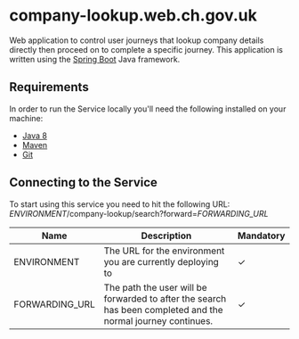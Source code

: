 # company-lookup.web.ch.gov.uk
Web application to control user journeys that lookup company details directly then proceed on to complete a specific journey. This application is written using the [Spring Boot](http://projects.spring.io/spring-boot/) Java framework.

## Requirements
In order to run the Service locally you'll need the following installed on your machine:

- [Java 8](http://www.oracle.com/technetwork/java/javase/downloads/jdk8-downloads-2133151.html)
- [Maven](https://maven.apache.org/download.cgi)
- [Git](https://git-scm.com/downloads)

## Connecting to the Service
To start using this service you need to hit the following URL:
_ENVIRONMENT_/company-lookup/search?forward=_FORWARDING_URL_

Name                   | Description                                                                                                  | Mandatory
---------------------- | ------------------------------------------------------------------------------------------------------------ | ---------
ENVIRONMENT            | The URL for the environment you are currently deploying to                                                   | ✓
FORWARDING_URL         | The path the user will be forwarded to after the search has been completed and the normal journey continues. | ✓
